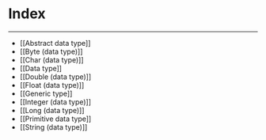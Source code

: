 # Index
---
- [[Abstract data type]]
- [[Byte (data type)]]
- [[Char (data type)]]
- [[Data type]]
- [[Double (data type)]]
- [[Float (data type)]]
- [[Generic type]]
- [[Integer (data type)]]
- [[Long (data type)]]
- [[Primitive data type]]
- [[String (data type)]]